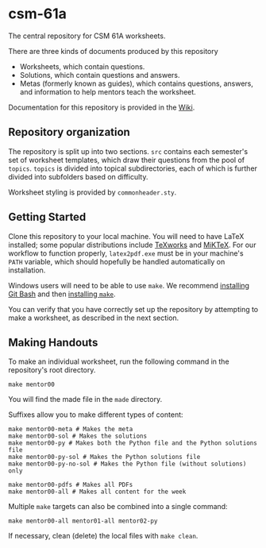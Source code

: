 # csm-61a

The central repository for CSM 61A worksheets. 

There are three kinds of documents produced by this repository
- Worksheets, which contain questions.
- Solutions, which contain questions and answers.
- Metas (formerly known as guides), which contains questions, answers, and information to help mentors teach the worksheet. 

Documentation for this repository is provided in the [Wiki](https://github.com/csmberkeley/csm-61a/wiki).

## Repository organization 
The repository is split up into two sections. `src` contains each semester's set
of worksheet templates, which draw their questions from the pool of `topics`. `topics` is divided into topical subdirectories, each of which is further divided into subfolders based on difficulty. 

Worksheet styling is provided by `commonheader.sty`. 

## Getting Started
Clone this repository to your local machine. You will need to have LaTeX installed; some popular distributions include [TeXworks](https://tug.org/texworks/#Getting_TeXworks) and [MiKTeX](https://miktex.org/). For our workflow to function properly, `latex2pdf.exe` must be in your machine's `PATH` variable, which should hopefully be handled automatically on installation.

Windows users will need to be able to use `make`. We recommend [installing Git Bash](https://inst.eecs.berkeley.edu/~cs61b/fa16/docs/setting-up-git.html) and then [installing `make`](https://inst.eecs.berkeley.edu/~cs61b/sp20/docs/make-install.html).

You can verify that you have correctly set up the repository by attempting to make a worksheet, as described in the next section.

## Making Handouts

To make an individual worksheet, run the following command in the repository's
root directory.

    make mentor00
    
You will find the made file in the `made` directory. 

Suffixes allow you to make different types of content: 

    make mentor00-meta # Makes the meta
    make mentor00-sol # Makes the solutions
    make mentor00-py # Makes both the Python file and the Python solutions file
    make mentor00-py-sol # Makes the Python solutions file
    make mentor00-py-no-sol # Makes the Python file (without solutions) only
    
    make mentor00-pdfs # Makes all PDFs
    make mentor00-all # Makes all content for the week

Multiple `make` targets can also be combined into a single command: 

    make mentor00-all mentor01-all mentor02-py

If necessary, clean (delete) the local files with `make clean`.
